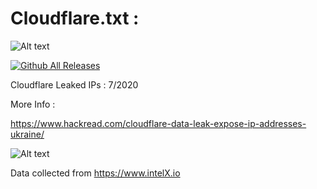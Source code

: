 # Cloudflare.txt : 

![Alt text](https://raw.githubusercontent.com/adnane-X-tebbaa/cloudflare.txt/master/imgs/index1.png)

[![Github All Releases](https://img.shields.io/twitter/follow/TebbaaX)]()

Cloudflare Leaked IPs : 7/2020 

More Info : 

https://www.hackread.com/cloudflare-data-leak-expose-ip-addresses-ukraine/

![Alt text](https://raw.githubusercontent.com/adnane-X-tebbaa/cloudflare.txt/master/imgs/2.jpg)

Data collected from https://www.intelX.io 
